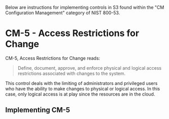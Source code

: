 Below are instructions for implementing controls in S3 found within the "CM Configuration Management" category of NIST 800-53.

# CM-5 - Access Restrictions for Change
CM-5, Access Restrictions for Change reads: 
> Define, document, approve, and enforce physical and logical access restrictions associated with changes to the system.

This control deals with the limiting of administrators and privileged users who have the ability to make changes to physical or logical access. In this case, only logical access is at play since the resources are in the cloud.

## Implementing CM-5
